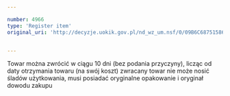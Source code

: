 ```yaml
---

number: 4966
type: 'Register item'
original_uri: 'http://decyzje.uokik.gov.pl/nd_wz_um.nsf/0/09B6C68751586450C1257B8E003B5939?OpenDocument'


---
```


Towar można zwrócić w ciągu 10 dni (bez podania przyczyny), licząc od daty otrzymania towaru (na swój koszt) zwracany towar nie może nosić śladów użytkowania, musi posiadać oryginalne opakowanie i oryginał dowodu zakupu
